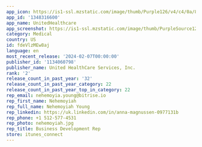 ```yaml
---
app_icon: https://is1-ssl.mzstatic.com/image/thumb/Purple126/v4/c4/0a/88/c40a881e-b459-4ba9-ff82-d82f814bdb7f/AppIcon-1x_U007emarketing-0-10-0-sRGB-85-220.png/1024x1024bb.png
app_id: '1348316600'
app_name: UnitedHealthcare
app_screenshot: https://is1-ssl.mzstatic.com/image/thumb/PurpleSource126/v4/33/40/ad/3340ad5b-fb67-45de-e5cd-6b6379da8042/2c71a85a-203b-47e9-9c7d-f804ad7ab5e4_iPhoneLg-en-01.png/1284x2778bb.png
category: Medical
country: US
id: fdeVlzMEw8aj
language: en
most_recent_release: '2024-02-07T00:00:00'
publisher_id: '1134060798'
publisher_name: United HealthCare Services, Inc.
rank: '2'
release_count_in_past_year: '32'
release_count_in_past_year_category: 22
release_count_in_past_year_top_in_category: 22
rep_email: nehemoyia.young@bitrise.io
rep_first_name: Nehemoyiah
rep_full_name: Nehemoyiah Young
rep_linkedin: https://uk.linkedin.com/in/anna-magnussen-0977131b
rep_phone: +1 512-577-4531
rep_photo: nehemoyiah.jpg
rep_title: Business Development Rep
store: itunes_connect
---
```

